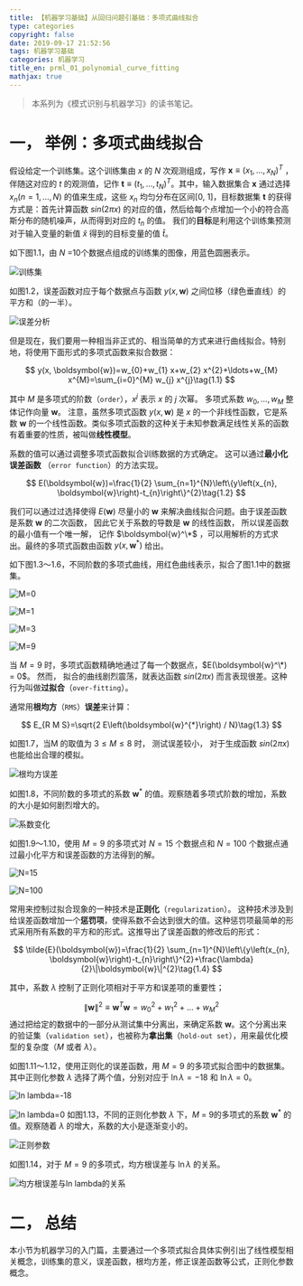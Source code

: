 ```yaml
---
title: 【机器学习基础】从回归问题引基础：多项式曲线拟合
type: categories
copyright: false
date: 2019-09-17 21:52:56
tags: 机器学习基础
categories: 机器学习
title_en: prml_01_polynomial_curve_fitting
mathjax: true
---
```



> 本系列为《模式识别与机器学习》的读书笔记。

# 一， 举例：多项式曲线拟合 

假设给定一个训练集。这个训练集由 $x$ 的 $N$ 次观测组成，写作 $\mathbf{x}\equiv(x_1,\dots, x_N)^T$ ，伴随这对应的 $t$ 的观测值，记作 $\mathbf{t}\equiv (t_1,\dots, t_N)^T$。其中，输入数据集合 $\mathbf{x}$ 通过选择$x_n(n=1,\dots,N)$ 的值来生成，这些 $x_n$ 均匀分布在区间[0, 1]，目标数据集 $\mathbf{t}$ 的获得方式是：首先计算函数 $sin(2\pi x)$ 的对应的值，然后给每个点增加一个小的符合高斯分布的随机噪声，从而得到对应的 $t_n$ 的值。 我们的**目标**是利用这个训练集预测对于输入变量的新值 $\hat{x}$ 得到的目标变量的值 $\hat{t}$。 

如下图1.1，由 $N$ =10个数据点组成的训练集的图像，用蓝色圆圈表示。

![训练集](/images/prml_20190917090037.png)

如图1.2，误差函数对应于每个数据点与函数 $y(x, \boldsymbol{w})$ 之间位移（绿⾊垂直线）的平⽅和（的⼀半）。

![误差分析](/images/prml_20190917090255.png)

但是现在，我们要⽤⼀种相当⾮正式的、相当简单的⽅式来进⾏曲线拟合。特别地，将使⽤下⾯形式的多项式函数来拟合数据：

$$
y(x, \boldsymbol{w})=w_{0}+w_{1} x+w_{2} x^{2}+\ldots+w_{M} x^{M}=\sum_{i=0}^{M} w_{j} x^{j}\tag{1.1}
$$

其中 $M$ 是多项式的阶数（`order`），$x^j$ 表⽰ $x$ 的 $j$ 次幂。 多项式系数 $w_0 , \dots , w_M$ 整体记作向量 $\boldsymbol{w}$。 注意，虽然多项式函数 $y(x, \boldsymbol{w})$ 是 $x$ 的⼀个⾮线性函数，它是系数 $\boldsymbol{w}$ 的⼀个线性函数。类似多项式函数的这种关于未知参数满⾜线性关系的函数有着重要的性质，被叫做**线性模型**。

系数的值可以通过调整多项式函数拟合训练数据的⽅式确定。 这可以通过**最⼩化误差函数** （`error function`）的⽅法实现。

$$
E(\boldsymbol{w})=\frac{1}{2} \sum_{n=1}^{N}\left\{y\left(x_{n}, \boldsymbol{w}\right)-t_{n}\right\}^{2}\tag{1.2}
$$

我们可以通过过选择使得 $E(\boldsymbol{w})$ 尽量⼩的 $\boldsymbol{w}$ 来解决曲线拟合问题。由于误差函数是系数 $\boldsymbol{w}$ 的⼆次函数， 因此它关于系数的导数是 $\boldsymbol{w}$ 的线性函数， 所以误差函数的最⼩值有⼀个唯⼀解， 记作 $\boldsymbol{w}^\*$ ，可以⽤解析的⽅式求出。最终的多项式函数由函数 $y\left(x, \boldsymbol{w}^*\right)$ 给出。

如下图1.3～1.6，不同阶数的多项式曲线，⽤红⾊曲线表⽰，拟合了图1.1中的数据集。

![M=0](/images/prml_20190917092654.png)

![M=1](/images/prml_20190917092714.png)

![M=3](/images/prml_20190917092731.png)

![M=9](/images/prml_20190917092742.png)

当 $M=9$ 时，多项式函数精确地通过了每⼀个数据点，$E(\boldsymbol{w}^\*) = 0$。 然⽽， 拟合的曲线剧烈震荡，就表达函数 $sin(2\pi x)$ ⽽⾔表现很差。这种⾏为叫做**过拟合**（`over-fitting`）。

通常用**根均⽅**（`RMS`）**误差**来计算：

$$
E_{R M S}=\sqrt{2 E\left(\boldsymbol{w}^{*}\right) / N}\tag{1.3}
$$

如图1.7，当M 的取值为 $3 \leq M \leq 8$ 时， 测试误差较⼩， 对于⽣成函数 $sin(2\pi x)$ 也能给出合理的模拟。

![根均方误差](/images/prml_20190917101815.png)

如图1.8，不同阶数的多项式的系数 $\boldsymbol{w}^{*}$ 的值。观察随着多项式阶数的增加，系数的⼤⼩是如何剧烈增⼤的。

![系数变化](/images/prml_20190917105109.png)

如图1.9～1.10，使⽤ $M = 9$ 的多项式对 $N = 15$ 个数据点和 $N = 100$ 个数据点通过最⼩化平⽅和误差函数的⽅法得到的解。

![N=15](/images/prml_20190917105954.png)

![N=100](/images/prml_20190917110004.png)

常⽤来控制过拟合现象的⼀种技术是**正则化**（`regularization`）。 这种技术涉及到给误差函数增加⼀个**惩罚项**，使得系数不会达到很⼤的值。这种惩罚项最简单的形式采⽤所有系数的平⽅和的形式。这推导出了误差函数的修改后的形式：

$$
\tilde{E}(\boldsymbol{w})=\frac{1}{2} \sum_{n=1}^{N}\left\{y\left(x_{n}, \boldsymbol{w}\right)-t_{n}\right\}^{2}+\frac{\lambda}{2}\|\boldsymbol{w}\|^{2}\tag{1.4}
$$

其中，系数 $\lambda$ 控制了正则化项相对于平⽅和误差项的重要性；

$$
\|\boldsymbol{w}\|^{2} \equiv \boldsymbol{w}^{T} \boldsymbol{w}=w_{0}^{2}+w_{1}^{2}+\ldots+w_{M}^{2}
$$
通过把给定的数据中的⼀部分从测试集中分离出，来确定系数 $\boldsymbol{w}$。这个分离出来的验证集（`validation set`），也被称为**拿出集**（`hold-out set`），⽤来最优化模型的复杂度（$M$ 或者 $\lambda$）。

如图1.11～1.12，使⽤正则化的误差函数，⽤ $M = 9$ 的多项式拟合图中的数据集。其中正则化参数 $\lambda$ 选择了两个值，分别对应于 $\ln \lambda=-18$ 和 $\ln \lambda=0$。

![ln lambda=-18](/images/prml_20190917152015.png)

![ln lambda=0](/images/prml_20190917152029.png)
如图1.13，不同的正则化参数 $\lambda$ 下，$M$ = 9的多项式的系数 $\boldsymbol{w}^{*}$ 的值。观察随着 $\lambda$ 的增大，系数的⼤⼩是逐渐变小的。

![正则参数](/images/prml_20190917152043.png)

如图1.14，对于 $M = 9$ 的多项式，均⽅根误差与 $\ln \lambda$ 的关系。

![均⽅根误差与ln lambda的关系](/images/prml_20190917152101.png)

#  二， 总结
  本小节为机器学习的入门篇，主要通过一个多项式拟合具体实例引出了线性模型相关概念，训练集的意义，误差函数，根均方差，修正误差函数等公式，正则化参数概念。